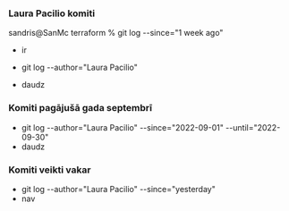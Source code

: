 ### Laura Pacilio komiti
sandris@SanMc terraform % git log --since="1 week ago"
- ir

- git log --author="Laura Pacilio"
- daudz

### Komiti pagājušā gada septembrī

- git log --author="Laura Pacilio" --since="2022-09-01" --until="2022-09-30"
- daudz

### Komiti veikti vakar
- git log --author="Laura Pacilio" --since="yesterday"
- nav